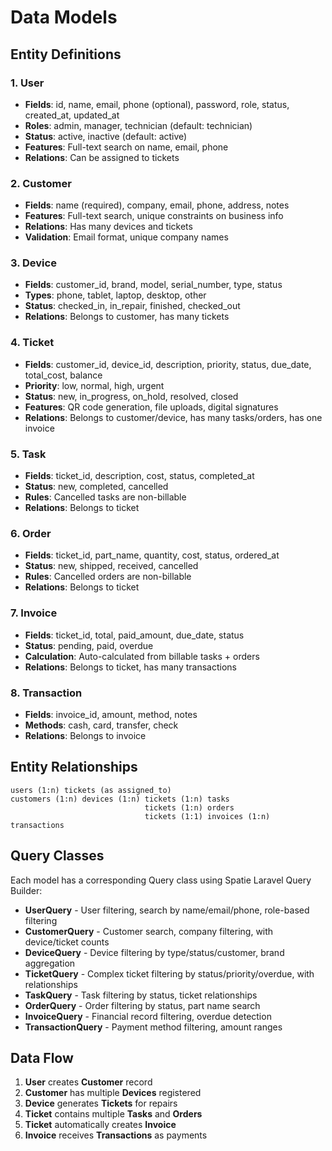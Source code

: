 # Data Models

## Entity Definitions

### 1. User
- **Fields**: id, name, email, phone (optional), password, role, status, created_at, updated_at
- **Roles**: admin, manager, technician (default: technician)
- **Status**: active, inactive (default: active)
- **Features**: Full-text search on name, email, phone
- **Relations**: Can be assigned to tickets

### 2. Customer
- **Fields**: name (required), company, email, phone, address, notes
- **Features**: Full-text search, unique constraints on business info
- **Relations**: Has many devices and tickets
- **Validation**: Email format, unique company names

### 3. Device  
- **Fields**: customer_id, brand, model, serial_number, type, status
- **Types**: phone, tablet, laptop, desktop, other
- **Status**: checked_in, in_repair, finished, checked_out
- **Relations**: Belongs to customer, has many tickets

### 4. Ticket
- **Fields**: customer_id, device_id, description, priority, status, due_date, total_cost, balance
- **Priority**: low, normal, high, urgent
- **Status**: new, in_progress, on_hold, resolved, closed
- **Features**: QR code generation, file uploads, digital signatures
- **Relations**: Belongs to customer/device, has many tasks/orders, has one invoice

### 5. Task
- **Fields**: ticket_id, description, cost, status, completed_at
- **Status**: new, completed, cancelled
- **Rules**: Cancelled tasks are non-billable
- **Relations**: Belongs to ticket

### 6. Order
- **Fields**: ticket_id, part_name, quantity, cost, status, ordered_at  
- **Status**: new, shipped, received, cancelled
- **Rules**: Cancelled orders are non-billable
- **Relations**: Belongs to ticket

### 7. Invoice
- **Fields**: ticket_id, total, paid_amount, due_date, status
- **Status**: pending, paid, overdue
- **Calculation**: Auto-calculated from billable tasks + orders
- **Relations**: Belongs to ticket, has many transactions

### 8. Transaction
- **Fields**: invoice_id, amount, method, notes
- **Methods**: cash, card, transfer, check
- **Relations**: Belongs to invoice

## Entity Relationships

```
users (1:n) tickets (as assigned_to)
customers (1:n) devices (1:n) tickets (1:n) tasks
                              tickets (1:n) orders  
                              tickets (1:1) invoices (1:n) transactions
```

## Query Classes

Each model has a corresponding Query class using Spatie Laravel Query Builder:

- **UserQuery** - User filtering, search by name/email/phone, role-based filtering
- **CustomerQuery** - Customer search, company filtering, with device/ticket counts
- **DeviceQuery** - Device filtering by type/status/customer, brand aggregation
- **TicketQuery** - Complex ticket filtering by status/priority/overdue, with relationships
- **TaskQuery** - Task filtering by status, ticket relationships
- **OrderQuery** - Order filtering by status, part name search
- **InvoiceQuery** - Financial record filtering, overdue detection
- **TransactionQuery** - Payment method filtering, amount ranges

## Data Flow

1. **User** creates **Customer** record
2. **Customer** has multiple **Devices** registered
3. **Device** generates **Tickets** for repairs
4. **Ticket** contains multiple **Tasks** and **Orders**
5. **Ticket** automatically creates **Invoice**
6. **Invoice** receives **Transactions** as payments
